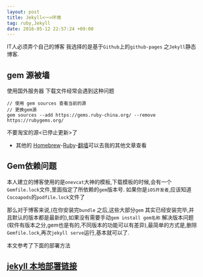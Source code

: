 ```yaml
---
layout: post
title: Jekyll<一>环境
tag: ruby,Jekyll
date: 2016-05-12 22:57:24 +09:00
---
```


IT人必须弄个自己的博客
我选择的是基于`Github`上的`github-pages` 之`Jekyll`静态博客.

##   gem 源被墙
使用国外服务器 下载文件经常会遇到这种问题 

```
// 使用 gem sources 查看当前的源
// 更换gem源
gem sources --add https://gems.ruby-china.org/ --remove https://rubygems.org/
```
不要淘宝的源<已停止更新>了

* 其他的 [Homebrew](http://manajay.github.io/homebrew-clean-install/)-[Ruby](http://manajay.github.io/mac-ruby-install/)-[翻墙](http://manajay.github.io/2016/06/vpn-google/)可以去我的其他文章查看

##  Gem依赖问题

本人建立的博客使用的是`onevcat`大神的模板,下载模板的时候,会有一个`Gemfile.lock`文件,里面指定了所依赖的`gem`版本号.
如果你是`iOS开发者`,应该知道`Cocoapods`的`podfile.lock`文件了

那么对于博客来说,(在你安装完`bundle` 之后,这些大部分`gem` 其实已经安装完毕,并且默认的版本都是最新的),如果没有需要手动`gem install gem名称`
解决版本问题(软件有版本之分,gem也是有的,不同版本的功能可以有差异),最简单的方式是,删除`Gemfile.lock`,再次`jekyll serve`运行,基本就可以了.


本文参考了下面的部署方法
##  [jekyll 本地部署链接]

[jekyll 本地部署链接]: http://pizida.com/technology/2016/03/03/use-jekyll-create-blog-on-github/

